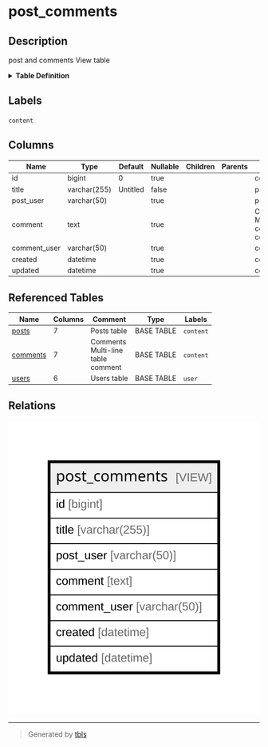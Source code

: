 # post_comments

## Description

post and comments View table

<details>
<summary><strong>Table Definition</strong></summary>

```sql
CREATE VIEW post_comments AS (select `c`.`id` AS `id`,`p`.`title` AS `title`,`u2`.`username` AS `post_user`,`c`.`comment` AS `comment`,`u2`.`username` AS `comment_user`,`c`.`created` AS `created`,`c`.`updated` AS `updated` from (((`testdb`.`posts` `p` left join `testdb`.`comments` `c` on((`p`.`id` = `c`.`post_id`))) left join `testdb`.`users` `u` on((`u`.`id` = `p`.`user_id`))) left join `testdb`.`users` `u2` on((`u2`.`id` = `c`.`user_id`))))
```

</details>

## Labels

`content`

## Columns

| Name | Type | Default | Nullable | Children | Parents | Comment |
| ---- | ---- | ------- | -------- | -------- | ------- | ------- |
| id | bigint | 0 | true |  |  | comments.id |
| title | varchar(255) | Untitled | false |  |  | posts.title |
| post_user | varchar(50) |  | true |  |  | posts.users.username |
| comment | text |  | true |  |  | Comment<br />Multi-line<br />column<br />comment |
| comment_user | varchar(50) |  | true |  |  | comments.users.username |
| created | datetime |  | true |  |  | comments.created |
| updated | datetime |  | true |  |  | comments.updated |

## Referenced Tables

| Name | Columns | Comment | Type | Labels |
| ---- | ------- | ------- | ---- | ------ |
| [posts](posts.md) | 7 | Posts table | BASE TABLE | `content` |
| [comments](comments.md) | 7 | Comments<br />Multi-line<br />table<br />comment | BASE TABLE | `content` |
| [users](users.md) | 6 | Users table | BASE TABLE | `user` |

## Relations

![er](post_comments.svg)

---

> Generated by [tbls](https://github.com/k1LoW/tbls)

